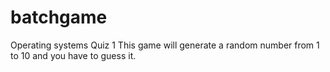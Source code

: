 # batchgame
Operating systems Quiz 1
This game will generate a random number from 1 to 10 and you have to guess it.

